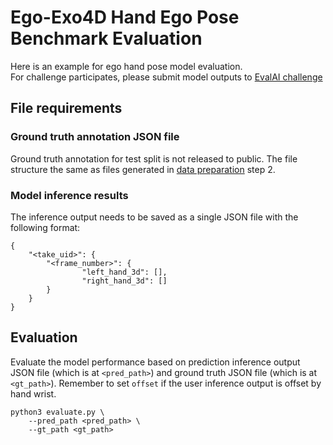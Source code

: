 # Ego-Exo4D Hand Ego Pose Benchmark Evaluation

Here is an example for ego hand pose model evaluation.  
For challenge participates, please submit model outputs to [EvalAI challenge](https://eval.ai/web/challenges/challenge-page/2249/overview)

## File requirements
### Ground truth annotation JSON file 
Ground truth annotation for test split is not released to public. The file structure the same as files generated in 
[data preparation](https://github.com/EGO4D/ego-exo4d-egopose/tree/main/handpose/data_preparation) step 2. 
### Model inference results 
The inference output needs to be saved as a single JSON file with the following format:
```
{
    "<take_uid>": {
        "<frame_number>": {
                "left_hand_3d": [],
                "right_hand_3d": []
        }
    }
}
```

## Evaluation

Evaluate the model performance based on prediction inference output JSON file (which is at `<pred_path>`) and ground truth JSON file (which is at `<gt_path>`). Remember to set `offset` if the user inference output is offset by hand wrist. 
```
python3 evaluate.py \
    --pred_path <pred_path> \
    --gt_path <gt_path> 
```